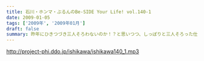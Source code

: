 ```yaml
---
title: 石川・ホンマ・ぶるんのBe-SIDE Your Life! vol.140-1
date: 2009-01-05
tags: ['2009年', '2009年01月']
draft: false
summary: 昨年にひきつづき三人そろわないのか！？と思いつつ、しっぽりと三人そろった仕事初めの１月５日・・・NAMAE
---
```


http://project-phi.ddo.jp/ishikawa/ishikawa140_1.mp3
